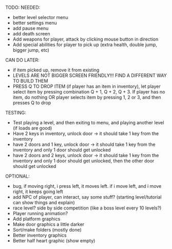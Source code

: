 TODO:
NEEDED:
- better level selector menu
- better settings menu
- add pause menu
- add death screen
- Add weapons for player, attack by clicking mouse button in direction
- Add special abilities for player to pick up (extra health, double jump, bigger jump, etc)

CAN DO LATER:
- if item picked up, remove it from existing
- LEVELS ARE NOT BIGGER SCREEN FRIENDLY!!! FIND A DIFFERENT WAY TO BUILD THEM
- PRESS Q TO DROP ITEM (if player has an item in inventory), let player select item by pressing combination Q + 1, Q + 2, Q + 3. If player has no item, do nothing OR player selects item by pressing 1, 2 or 3, and then presses Q to drop

TESTING:
- Test playing a level, and then exiting to menu, and playing another level (if loads are good)
- Have 2 keys in inventory, unlock door -> it should take 1 key from the inventory
- have 2 doors and 1 key, unlock door -> it should take 1 key from the inventory and only 1 door should get unlocked
- have 2 doors and 2 keys, unlock door -> it should take 1 key from the inventory and only 1 door should get unlocked, then the other door should get unlocked

OPTIONAL:
- bug, if moving right, i press left, it moves left. if i move left, and i move right, it keeps going left
- add NPC of player, can interact, say some stuff? (starting level/tutorial can show things and explain)
- race level? side by side competition (like a boss level every 10 levels?)
- Player running animation?
- Add platform graphics
- Make door graphics a little darker
- Sort/make folders (mostly done)
- Better inventory graphics
- Better half heart graphic (show empty)